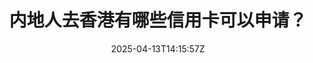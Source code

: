 ---
title: "内地人去香港有哪些信用卡可以申请？"
description:
date: 2025-04-13T14:15:57Z
image:
categories:
 - 金融
 - 生活指南
tags:
 - 香港
 - 信用卡
 - 银行
 - 金融服务
wechatLink: ""
math:
license:
hidden: false
comments: true
draft: false
---